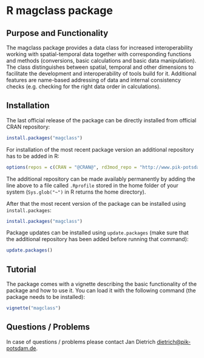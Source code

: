 # R magclass package

## Purpose and Functionality

The magclass package provides a data class for increased interoperability working with spatial-temporal data together with corresponding functions and methods (conversions, basic calculations and basic data manipulation). The class distinguishes    between spatial, temporal and other dimensions to facilitate the development and interoperability of tools build for it. Additional features are name-based addressing of data and internal consistency checks (e.g. checking for the right data order in calculations).


## Installation

The last official release of the package can be directly installed from official CRAN repository:

```r 
install.packages("magclass")
```

For installation of the most recent package version an additional repository has to be added in R:

```r
options(repos = c(CRAN = "@CRAN@", rd3mod_repo = "http://www.pik-potsdam.de/rd3mod/R/"))
```
The additional repository can be made availably permanently by adding the line above to a file called `.Rprofile` stored in the home folder of your system (`Sys.glob("~")` in R returns the home directory).

After that the most recent version of the package can be installed using `install.packages`:

```r 
install.packages("magclass")
```

Package updates can be installed using `update.packages` (make sure that the additional repository has been added before running that command):

```r 
update.packages()
```

## Tutorial

The package comes with a vignette describing the basic functionality of the package and how to use it. You can load it with the following command (the package needs to be installed):

```r 
vignette("magclass")
```

## Questions / Problems

In case of questions / problems please contact Jan Dietrich <dietrich@pik-potsdam.de>.
